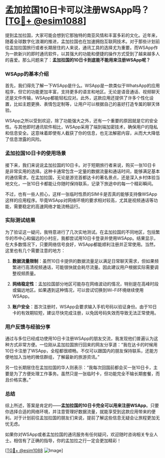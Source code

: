 # 孟加拉国10日卡可以注册WSApp吗？[[TG💪+ @esim1088](https://t.me/s/esim1088)]

提到孟加拉国，大家可能会想到它那独特的南亚风情和丰富多彩的文化。近年来，随着全球数字化浪潮的推进，孟加拉国也在加速拥抱互联网技术。对于那些计划前往孟加拉国旅行或者长期居住的人来说，通讯工具的选择尤为重要。而WSApp作为一款新兴的即时通讯软件，以其强大的功能和便捷的操作方式受到了越来越多人的喜爱。那么问题来了：**孟加拉国的10日卡到底能不能用来注册WSApp呢？**

### WSApp的基本介绍

首先，我们得先了解一下WSApp是什么。WSApp是一款类似于WhatsApp的应用程序，但它的功能更加丰富，支持更多的语言和地区。无论是语音通话、视频聊天还是文件传输，WSApp都能轻松应对。此外，这款应用还提供了许多个性化设置，比如主题更换、表情包定制等，让用户可以根据自己的喜好打造专属的聊天体验。

WSApp之所以受到欢迎，除了功能强大之外，还有一个重要的原因就是它的安全性。与其他即时通讯软件相比，WSApp采用了端到端加密技术，确保用户的隐私和信息安全。这意味着即使有人截获了你的信息，也无法解密内容，从而大大降低了信息泄露的风险。

### 孟加拉国10日卡的使用场景

接下来，我们来说说孟加拉国的10日卡。对于短期旅行者来说，购买一张10日卡是非常实用的选择。这种卡通常包含一定量的数据流量和通话时间，能够满足基本的通信需求。在孟加拉国，无论是游览首都达卡的著名景点，还是深入乡村体验当地文化，一张10日卡都能让你随时保持联系，记录下旅途中的每一个精彩瞬间。

不过，也有一些人担心，这样一张临时性质的SIM卡是否真的能够支持像WSApp这样的应用程序。毕竟WSApp对网络环境的要求相对较高，尤其是视频通话等功能，需要稳定的高速网络才能流畅运行。

### 实际测试结果

为了验证这一疑问，我特意进行了几次实地测试。在孟加拉国的不同地区，包括繁华的市中心和偏远的小村庄，我都尝试用10日卡登录并使用WSApp。结果显示，在大多数情况下，只要网络信号良好，WSApp都能顺利注册并正常使用。当然，这里也有几个需要注意的地方：

1. **数据流量限制**：虽然10日卡提供的数据流量足以满足日常聊天需求，但如果频繁进行高清视频通话，可能很快就会耗尽流量。因此建议用户根据实际需要调整视频质量。
   
2. **网络稳定性**：孟加拉国部分地区可能存在网络波动的情况，特别是在高峰时段或偏远地区。如果遇到这种情况，可以尝试切换到Wi-Fi环境继续使用WSApp。

3. **账户安全**：首次注册时，WSApp会要求输入手机号码以验证身份。由于10日卡的有效期较短，建议尽快完成注册，以免因号码失效而导致无法正常使用。

### 用户反馈与经验分享

通过与多位已经成功使用10日卡注册WSApp的朋友交流，我发现他们普遍认为这种方式非常方便。一位刚从孟加拉国旅行回来的网友分享道：“我在达卡的时候用10日卡注册了WSApp，全程都很顺畅。不仅可以跟国内的朋友保持联系，还能方便地加入当地的微信群组，了解最新的旅游资讯。”

另一位长期居住在孟加拉国的华人则表示：“我每次回国前都会买一张10日卡，主要是为了方便处理工作事务。虽然只是一张临时卡，但功能完全不输长期套餐，而且价格实惠。”

### 总结

综上所述，答案是肯定的——**孟加拉国的10日卡完全可以用来注册WSApp**。只要你选择合适的网络环境，并注意管理好数据流量，就能享受到这款应用带来的便利。对于计划前往孟加拉国的朋友们来说，提前了解这些信息无疑会让旅程更加无忧无虑。

如果你对WSApp或者孟加拉国的通讯服务有任何疑问，欢迎随时咨询相关专业人士。相信有了正确的指导，你的孟加拉之行一定会更加精彩！

[[TG💪+ @esim1088](https://t.me/s/esim1088) ![Image](https://i.postimg.cc/4NQfJmqS/Snipaste-2025-05-13-00-14-12.png)]